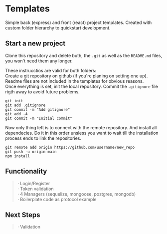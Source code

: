 # Templates

Simple back (express) and front (react) project templates. Created with custom folder hierarchy to quickstart development.

## Start a new project

Clone this repository and delete both, the `.git` as well as the `README.md` files, you won't need them any longer.

These instrucctios are valid for both folders:  
Create a git repository on github (if you're planing on setting one up). Readme files are not included in the templates for obvious reasons.  
Once everything is set, init the local repository. Commit the `.gitignore` file rigth away to avoid future problems.

    git init
    git add .gitignore
    git commit -m "Add gitignore"
    git add -A
    git commit -m "Initial commit"

Now only thing left is to connect with the remote repository. And install all dependecies. Do it in this order unsless you want to wait till the installation process ends to link the repositories.

    git remote add origin https://github.com/username/new_repo
    git push -u origin main
    npm install

## Functionality

> · Login/Register  
> · Token validation  
> · 4 Managers (sequelize, mongoose, postgres, mongodb)  
> · Boilerplate code as protocol example  

## Next Steps

> · Validation  
